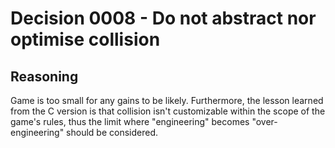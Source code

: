 # Decision 0008 - Do not abstract nor optimise collision

## Reasoning

Game is too small for any gains to be likely. Furthermore, the lesson learned
from the C version is that collision isn't customizable within the scope of the
game's rules, thus the limit where "engineering" becomes "over-engineering"
should be considered.
